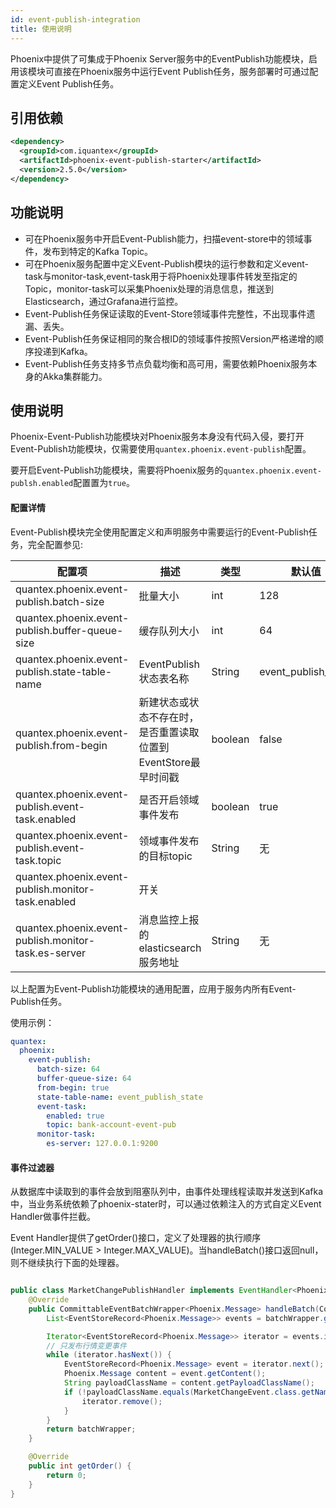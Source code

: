 ```yaml
---
id: event-publish-integration
title: 使用说明
---
```


Phoenix中提供了可集成于Phoenix Server服务中的EventPublish功能模块，启用该模块可直接在Phoenix服务中运行Event Publish任务，服务部署时可通过配置定义Event Publish任务。

## 引用依赖

```xml
<dependency>
  <groupId>com.iquantex</groupId>
  <artifactId>phoenix-event-publish-starter</artifactId>
  <version>2.5.0</version>
</dependency>
```

## 功能说明

* 可在Phoenix服务中开启Event-Publish能力，扫描event-store中的领域事件，发布到特定的Kafka Topic。
* 可在Phoenix服务配置中定义Event-Publish模块的运行参数和定义event-task与monitor-task,event-task用于将Phoenix处理事件转发至指定的Topic，monitor-task可以采集Phoenix处理的消息信息，推送到Elasticsearch，通过Grafana进行监控。
* Event-Publish任务保证读取的Event-Store领域事件完整性，不出现事件遗漏、丢失。
* Event-Publish任务保证相同的聚合根ID的领域事件按照Version严格递增的顺序投递到Kafka。
* Event-Publish任务支持多节点负载均衡和高可用，需要依赖Phoenix服务本身的Akka集群能力。

## 使用说明

Phoenix-Event-Publish功能模块对Phoenix服务本身没有代码入侵，要打开Event-Publish功能模块，仅需要使用`quantex.phoenix.event-publish`配置。

要开启Event-Publish功能模块，需要将Phoenix服务的`quantex.phoenix.event-publsh.enabled`配置置为`true`。

#### 配置详情

Event-Publish模块完全使用配置定义和声明服务中需要运行的Event-Publish任务，完全配置参见:

| 配置项                                                   | 描述                                                         | 类型    | 默认值              |
| -------------------------------------------------------- | ------------------------------------------------------------ | ------- | ------------------- |
| quantex.phoenix.event-publish.batch-size                 | 批量大小                                                     | int     | 128                 |
| quantex.phoenix.event-publish.buffer-queue-size          | 缓存队列大小                                                 | int     | 64                  |
| quantex.phoenix.event-publish.state-table-name           | EventPublish状态表名称                                       | String  | event_publish_state |
| quantex.phoenix.event-publish.from-begin                  | 新建状态或状态不存在时，是否重置读取位置到EventStore最早时间戳 | boolean | false               |
| quantex.phoenix.event-publish.event-task.enabled         | 是否开启领域事件发布                                         | boolean | true                |
| quantex.phoenix.event-publish.event-task.topic           | 领域事件发布的目标topic                                      | String  | 无                  |
| quantex.phoenix.event-publish.monitor-task.enabled| 开关
| quantex.phoenix.event-publish.monitor-task.es-server | 消息监控上报的elasticsearch服务地址                                  | String  | 无                  |

以上配置为Event-Publish功能模块的通用配置，应用于服务内所有Event-Publish任务。

使用示例：

```yaml
quantex:
  phoenix:
    event-publish:
      batch-size: 64
      buffer-queue-size: 64
      from-begin: true
      state-table-name: event_publish_state
      event-task:
        enabled: true
        topic: bank-account-event-pub
      monitor-task:
        es-server: 127.0.0.1:9200
```
#### 事件过滤器

从数据库中读取到的事件会放到阻塞队列中，由事件处理线程读取并发送到Kafka中，当业务系统依赖了phoenix-stater时，可以通过依赖注入的方式自定义Event Handler做事件拦截。

Event Handler提供了getOrder()接口，定义了处理器的执行顺序(Integer.MIN_VALUE > Integer.MAX_VALUE)。当handleBatch()接口返回null，则不继续执行下面的处理器。

```java

public class MarketChangePublishHandler implements EventHandler<Phoenix.Message, Phoenix.Message> {
    @Override
    public CommittableEventBatchWrapper<Phoenix.Message> handleBatch(CommittableEventBatchWrapper<Phoenix.Message> batchWrapper) {
        List<EventStoreRecord<Phoenix.Message>> events = batchWrapper.getEvents();

        Iterator<EventStoreRecord<Phoenix.Message>> iterator = events.iterator();
        // 只发布行情变更事件
        while (iterator.hasNext()) {
            EventStoreRecord<Phoenix.Message> event = iterator.next();
            Phoenix.Message content = event.getContent();
            String payloadClassName = content.getPayloadClassName();
            if (!payloadClassName.equals(MarketChangeEvent.class.getName())) {
                iterator.remove();
            }
        }
        return batchWrapper;
    }

    @Override
    public int getOrder() {
        return 0;
    }
}


```

